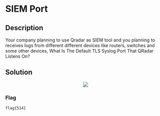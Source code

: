 # SIEM Port

## Description

Your company planning to use Qradar as SIEM tool and you planning to receives logs from different different devices like routers, switches and some other devices, What Is The Default TLS Syslog Port That QRadar Listens On?

## Solution

<p align="center"><img src="./1.png"></p>

### Flag

```text
flag{514}
```
